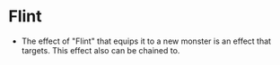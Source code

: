# Flint

*   The effect of "Flint" that equips it to a new monster is an effect that targets. This effect also can be chained to.
